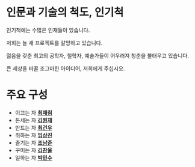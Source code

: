 # 인문과 기술의 척도, 인기척

인기척에는 수많은 인재들이 있습니다.

저희는 늘 새 프로젝트를 갈망하고 있습니다.

젊음을 갖춘 최고의 공학자, 철학자, 예술가들이 어우러져 청춘을 불태우고 있습니다.

큰 세상을 바꿀 조그마한 아이디어, 저희에게 주십시오.

# 주요 구성

- 이끄는 자 **[최재림](mailto://jrim.choi@gmail.com)**
- 돈세는 자 **[김원재](http://github.com/akkiros)**
- 만드는 자 **[최건우](mailto://6566gun@gmail.com)**
- 취하는 자 **[임상진](mailto://limsangjin12@gmail.com)**
- 즐기는 자 **[조남준](mailto://namjun.jo@gmail.com)**
- 꾸미는 자 **[김찬울](mailto://spektrum@spektrum.kr)**
- 일하는 자 **[박민수](mailto://minsoo1003@gmail.com)**
